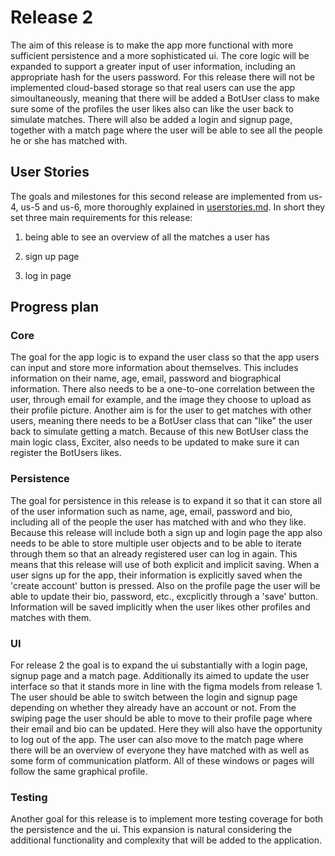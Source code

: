 # Release 2

The aim of this release is to make the app more functional with more sufficient persistence and a more sophisticated ui. The core logic will be expanded to support a greater input of user information, including an appropriate hash for the users password. For this release there will not be implemented cloud-based storage so that real users can use the app simoultaneously, meaning that there will be added a BotUser class to make sure some of the profiles the user likes also can like the user back to simulate matches. There will also be added a login and signup page, together with a match page where the user will be able to see all the people he or she has matched with. 

## User Stories

The goals and milestones for this second release are implemented from us-4, us-5 and us-6, more thoroughly explained in [userstories.md](https://gitlab.stud.idi.ntnu.no/it1901/groups-2021/gr2117/gr2117/-/tree/master/userstories.md). In short they set three main requirements for this release:

1. being able to see an overview of all the matches a user has

2. sign up page

3. log in page

## Progress plan

### Core

The goal for the app logic is to expand the user class so that the app users can input and store more information about themselves. This includes information on their name, age, email, password and biographical information. There also needs to be a one-to-one correlation between the user, through email for example, and the image they choose to upload as their profile picture. Another aim is for the user to get matches with other users, meaning there needs to be a BotUser class that can "like" the user back to simulate getting a match. Because of this new BotUser class the main logic class, Exciter, also needs to be updated to make sure it can register the BotUsers likes.

### Persistence

The goal for persistence in this release is to expand it so that it can store all of the user information such as name, age, email, password and bio, including all of the people the user has matched with and who they like. Because this release will include both a sign up and login page the app also needs to be able to store multiple user objects and to be able to iterate through them so that an already registered user can log in again. This means that this release will use of both explicit and implicit saving. When a user signs up for the app, their information is explicitly saved when the 'create account' button is pressed. Also on the profile page the user will be able to update their bio, password, etc., excplicitly through a 'save' button. Information will be saved implicitly when the user likes other profiles and matches with them.

### UI

For release 2 the goal is to expand the ui substantially with a login page, signup page and a match page. Additionally its aimed to update the user interface so that it stands more in line with the figma models from release 1. The user should be able to switch between the login and signup page depending on whether they already have an account or not. From the swiping page the user should be able to move to their profile page where their email and bio can be updated. Here they will also have the opportunity to log out of the app. The user can also move to the match page where there will be an overview of everyone they have matched with as well as some form of communication platform. All of these windows or pages will follow the same graphical profile.

### Testing

Another goal for this release is to implement more testing coverage for both the persistence and the ui. This expansion is natural considering the additional functionality and complexity that will be added to the application.



